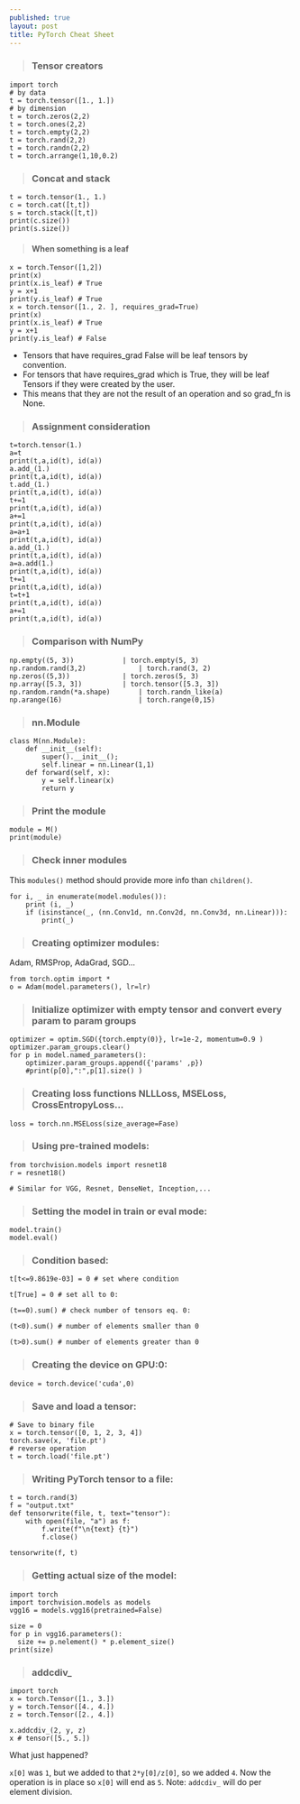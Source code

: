 ```yaml
---
published: true
layout: post
title: PyTorch Cheat Sheet
---
```


>### Tensor creators

    import torch
    # by data
    t = torch.tensor([1., 1.])
    # by dimension
    t = torch.zeros(2,2)
    t = torch.ones(2,2)
    t = torch.empty(2,2)
    t = torch.rand(2,2)
    t = torch.randn(2,2)
    t = torch.arrange(1,10,0.2)

>### Concat and stack

    t = torch.tensor(1., 1.)
    c = torch.cat([t,t])
    s = torch.stack([t,t])
    print(c.size())
    print(s.size())


>#### When something is a leaf

    x = torch.Tensor([1,2])
    print(x)
    print(x.is_leaf) # True
    y = x+1
    print(y.is_leaf) # True
    x = torch.tensor([1., 2. ], requires_grad=True)
    print(x)
    print(x.is_leaf) # True
    y = x+1
    print(y.is_leaf) # False

* Tensors that have requires_grad False will be leaf tensors by convention.
* For tensors that have requires_grad which is True, they will be leaf Tensors if they were created by the user. 
* This means that they are not the result of an operation and so grad_fn is None.


>### Assignment consideration

```
t=torch.tensor(1.)
a=t
print(t,a,id(t), id(a))
a.add_(1.)
print(t,a,id(t), id(a))
t.add_(1.)
print(t,a,id(t), id(a))
t+=1
print(t,a,id(t), id(a))
a+=1
print(t,a,id(t), id(a))
a=a+1
print(t,a,id(t), id(a))
a.add_(1.)
print(t,a,id(t), id(a))
a=a.add(1.)
print(t,a,id(t), id(a))
t+=1
print(t,a,id(t), id(a))
t=t+1
print(t,a,id(t), id(a))
a+=1
print(t,a,id(t), id(a))
```


>### Comparison with NumPy

```
np.empty((5, 3)) 	        | torch.empty(5, 3)
np.random.rand(3,2)             | torch.rand(3, 2) 
np.zeros((5,3)) 	        | torch.zeros(5, 3)
np.array([5.3, 3]) 	        | torch.tensor([5.3, 3]) 
np.random.randn(*a.shape)       | torch.randn_like(a) 	
np.arange(16)                   | torch.range(0,15) 
```

>### nn.Module

```
class M(nn.Module):
    def __init__(self):
        super().__init__();
        self.linear = nn.Linear(1,1)
    def forward(self, x):    
        y = self.linear(x)
        return y

```

>### Print the module

```
module = M()
print(module)
```

>### Check inner modules

This `modules()` method should provide more info than `children()`.

    for i, _ in enumerate(model.modules()):
        print (i, _)
        if (isinstance(_, (nn.Conv1d, nn.Conv2d, nn.Conv3d, nn.Linear))):
            print(_)


>### Creating optimizer modules:

Adam, RMSProp, AdaGrad, SGD...

```
from torch.optim import *
o = Adam(model.parameters(), lr=lr)
```


>### Initialize optimizer with empty tensor and convert every param to param groups

```
optimizer = optim.SGD({torch.empty(0)}, lr=1e-2, momentum=0.9 )
optimizer.param_groups.clear()
for p in model.named_parameters():
    optimizer.param_groups.append({'params' ,p})
    #print(p[0],":",p[1].size() )
```

>### Creating loss functions NLLLoss, MSELoss, CrossEntropyLoss...

```
loss = torch.nn.MSELoss(size_average=Fase)
```

>### Using pre-trained models:

```
from torchvision.models import resnet18
r = resnet18()

# Similar for VGG, Resnet, DenseNet, Inception,...
```

>### Setting the model in train or eval mode:

```
model.train()
model.eval()
```

>### Condition based:

```
t[t<=9.8619e-03] = 0 # set where condition

t[True] = 0 # set all to 0:

(t==0).sum() # check number of tensors eq. 0:

(t<0).sum() # number of elements smaller than 0

(t>0).sum() # number of elements greater than 0
```

>### Creating the device on GPU:0:

```
device = torch.device('cuda',0)
```

>### Save and load a tensor:

```
# Save to binary file
x = torch.tensor([0, 1, 2, 3, 4])
torch.save(x, 'file.pt')
# reverse operation
t = torch.load('file.pt') 
```

>### Writing PyTorch tensor to a file:

```
t = torch.rand(3)
f = "output.txt"    
def tensorwrite(file, t, text="tensor"):
    with open(file, "a") as f:    
        f.write(f"\n{text} {t}")
        f.close()
        
tensorwrite(f, t)
```

>### Getting actual size of the model:

```
import torch 
import torchvision.models as models
vgg16 = models.vgg16(pretrained=False)

size = 0
for p in vgg16.parameters():
  size += p.nelement() * p.element_size()
print(size)
```


>### addcdiv_

    import torch
    x = torch.Tensor([1., 3.])
    y = torch.Tensor([4., 4.])
    z = torch.Tensor([2., 4.])

    x.addcdiv_(2, y, z)
    x # tensor([5., 5.])

What just happened?

`x[0]` was `1`, but we added to that `2*y[0]/z[0]`, so we added `4`. Now the operation is in place so `x[0]` will end as `5`. 
Note: `addcdiv_` will do per element division.

